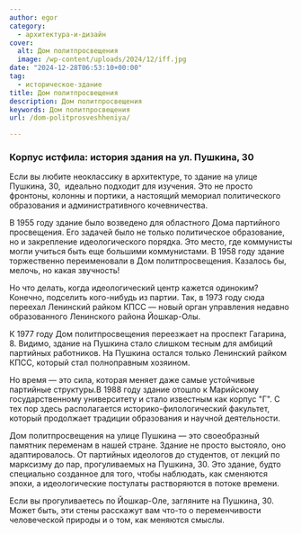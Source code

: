 ```yaml
---
author: egor
category:
  - архитектура-и-дизайн
cover:
  alt: Дом политпросвещения
  image: /wp-content/uploads/2024/12/iff.jpg
date: "2024-12-28T06:53:10+00:00"
tag:
  - историческое-здание
title: Дом политпросвещения
description: Дом политпросвещения
keywords: Дом политпросвещения
url: /dom-politprosveshheniya/

---
```

### Корпус истфила: история здания на ул. Пушкина, 30

Если вы любите неоклассику в архитектуре, то здание на улице Пушкина, 30,  идеально подходит для изучения. Это не просто фронтоны, колонны и портики, а настоящий мемориал политического образования и административного кочевничества.

В 1955 году здание было возведено для областного Дома партийного просвещения. Его задачей было не только политическое образование, но и закрепление идеологического порядка. Это место, где коммунисты могли учиться быть еще большими коммунистами. В 1958 году здание торжественно переименовали в Дом политпросвещения. Казалось бы, мелочь, но какая звучность!

Но что делать, когда идеологический центр кажется одиноким? Конечно, подселить кого-нибудь из партии. Так, в 1973 году сюда переехал Ленинский райком КПСС — новый орган управления недавно образованного Ленинского района Йошкар-Олы.

К 1977 году Дом политпросвещения переезжает на проспект Гагарина, 8. Видимо, здание на Пушкина стало слишком тесным для амбиций партийных работников. На Пушкина остался только Ленинский райком КПСС, который стал полноправным хозяином.

Но время — это сила, которая меняет даже самые устойчивые партийные структуры.В 1988 году здание отошло к Марийскому государственному университету и стало известным как корпус "Г". С тех пор здесь располагается историко-филологический факультет, который продолжает традиции образования и научной деятельности.

Дом политпросвещения на улице Пушкина — это своеобразный памятник переменам в нашей стране. Здание не просто выстояло, оно адаптировалось. От партийных идеологов до студентов, от лекций по марксизму до пар, прогуливаемых на Пушкина, 30\. Это здание, будто специально созданное для того, чтобы наблюдать, как сменяются эпохи, а идеологические постулаты растворяются в потоке времени.

Если вы прогуливаетесь по Йошкар-Оле, загляните на Пушкина, 30\. Может быть, эти стены расскажут вам что-то о переменчивости человеческой природы и о том, как меняются смыслы.
